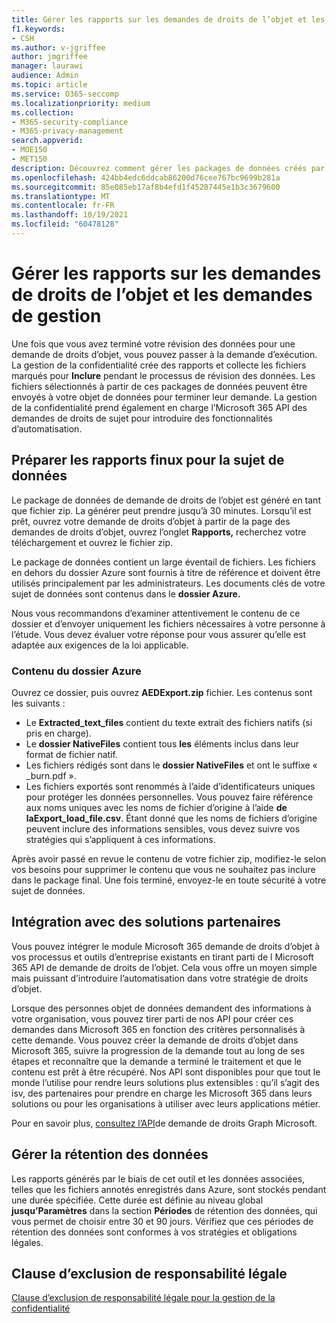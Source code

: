 ```yaml
---
title: Gérer les rapports sur les demandes de droits de l’objet et les demandes dans la gestion de la confidentialité
f1.keywords:
- CSH
ms.author: v-jgriffee
author: jmgriffee
manager: laurawi
audience: Admin
ms.topic: article
ms.service: O365-seccomp
ms.localizationpriority: medium
ms.collection:
- M365-security-compliance
- M365-privacy-management
search.appverid:
- MOE150
- MET150
description: Découvrez comment gérer les packages de données créés par la gestion de la confidentialité pour les demandes de droits de l’objet et comment satisfaire la demande à la personne à l’origine du traitement.
ms.openlocfilehash: 424bb4edc6ddcab86200d76cee767bc9699b281a
ms.sourcegitcommit: 85e085eb17af8b4efd1f45207445e1b3c3679600
ms.translationtype: MT
ms.contentlocale: fr-FR
ms.lasthandoff: 10/19/2021
ms.locfileid: "60478128"
---
```

# <a name="manage-subject-rights-requests-reports-and-fulfill-requests"></a>Gérer les rapports sur les demandes de droits de l’objet et les demandes de gestion

Une fois que vous avez terminé votre révision des données pour une demande de droits d’objet, vous pouvez passer à la demande d’exécution. La gestion de la confidentialité crée des rapports et collecte les fichiers marqués pour **Inclure** pendant le processus de révision des données. Les fichiers sélectionnés à partir de ces packages de données peuvent être envoyés à votre objet de données pour terminer leur demande. La gestion de la confidentialité prend également en charge l’Microsoft 365 API des demandes de droits de sujet pour introduire des fonctionnalités d’automatisation.

## <a name="prepare-final-reports-for-the-data-subject"></a>Préparer les rapports finux pour la sujet de données

Le package de données de demande de droits de l’objet est généré en tant que fichier zip. La générer peut prendre jusqu’à 30 minutes. Lorsqu’il est prêt, ouvrez votre demande de droits d’objet à partir de la page des demandes de droits d’objet, ouvrez l’onglet **Rapports,** recherchez votre téléchargement et ouvrez le fichier zip.

Le package de données contient un large éventail de fichiers. Les fichiers en dehors du dossier Azure sont fournis à titre de référence et doivent être utilisés principalement par les administrateurs. Les documents clés de votre sujet de données sont contenus dans le **dossier Azure.**

Nous vous recommandons d’examiner attentivement le contenu de ce dossier et d’envoyer uniquement les fichiers nécessaires à votre personne à l’étude. Vous devez évaluer votre réponse pour vous assurer qu’elle est adaptée aux exigences de la loi applicable.

### <a name="azure-folder-contents"></a>Contenu du dossier Azure

Ouvrez ce dossier, puis ouvrez **AEDExport.zip** fichier. Les contenus sont les suivants :

- Le **Extracted_text_files** contient du texte extrait des fichiers natifs (si pris en charge).
- Le **dossier NativeFiles** contient tous **les** éléments inclus dans leur format de fichier natif.
- Les fichiers rédigés sont dans le **dossier NativeFiles** et ont le suffixe « _burn.pdf ».
- Les fichiers exportés sont renommés à l’aide d’identificateurs uniques pour protéger les données personnelles. Vous pouvez faire référence aux noms uniques avec les noms de fichier d’origine à l’aide **de laExport_load_file.csv**. Étant donné que les noms de fichiers d’origine peuvent inclure des informations sensibles, vous devez suivre vos stratégies qui s’appliquent à ces informations.

Après avoir passé en revue le contenu de votre fichier zip, modifiez-le selon vos besoins pour supprimer le contenu que vous ne souhaitez pas inclure dans le package final. Une fois terminé, envoyez-le en toute sécurité à votre sujet de données.

## <a name="integrate-with-partner-solutions"></a>Intégration avec des solutions partenaires

Vous pouvez intégrer le module Microsoft 365 demande de droits d’objet à vos processus et outils d’entreprise existants en tirant parti de l Microsoft 365 API de demande de droits de l’objet. Cela vous offre un moyen simple mais puissant d’introduire l’automatisation dans votre stratégie de droits d’objet.

Lorsque des personnes objet de données demandent des informations à votre organisation, vous pouvez tirer parti de nos API pour créer ces demandes dans Microsoft 365 en fonction des critères personnalisés à cette demande. Vous pouvez créer la demande de droits d’objet dans Microsoft 365, suivre la progression de la demande tout au long de ses étapes et reconnaître que la demande a terminé le traitement et que le contenu est prêt à être récupéré. Nos API sont disponibles pour que tout le monde l’utilise pour rendre leurs solutions plus extensibles : qu’il s’agit des isv, des partenaires pour prendre en charge les Microsoft 365 dans leurs solutions ou pour les organisations à utiliser avec leurs applications métier.

Pour en savoir plus, [consultez l’API](/graph/api/resources/subjectrightsrequest-subjectrightsrequestapioverview)de demande de droits Graph Microsoft.

## <a name="manage-data-retention"></a>Gérer la rétention des données

Les rapports générés par le biais de cet outil et les données associées, telles que les fichiers annotés enregistrés dans Azure, sont stockés pendant une durée spécifiée. Cette durée est définie au niveau global **jusqu’Paramètres** dans la section **Périodes** de rétention des données, qui vous permet de choisir entre 30 et 90 jours. Vérifiez que ces périodes de rétention des données sont conformes à vos stratégies et obligations légales.

## <a name="legal-disclaimer"></a>Clause d’exclusion de responsabilité légale

[Clause d’exclusion de responsabilité légale pour la gestion de la confidentialité](privacy-management-disclaimer.md)
